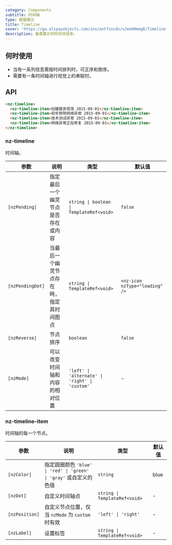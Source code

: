 ```yaml
---
category: Components
subtitle: 时间轴
type: 数据展示
title: Timeline
cover: 'https://gw.alipayobjects.com/zos/antfincdn/vJmo00mmgR/Timeline.svg'
description: 垂直展示的时间流信息。
---
```



## 何时使用

- 当有一系列信息需按时间排列时，可正序和倒序。
- 需要有一条时间轴进行视觉上的串联时。


## API

```html
<nz-timeline>
  <nz-timeline-item>创建服务现场 2015-09-01</nz-timeline-item>
  <nz-timeline-item>初步排除网络异常 2015-09-01</nz-timeline-item>
  <nz-timeline-item>技术测试异常 2015-09-01</nz-timeline-item>
  <nz-timeline-item>网络异常正在修复 2015-09-01</nz-timeline-item>
</nz-timeline>
```

### nz-timeline

时间轴。

| 参数             | 说明                                     | 类型                                           | 默认值                                   |
| ---------------- | ---------------------------------------- | ---------------------------------------------- | ---------------------------------------- |
| `[nzPending]`    | 指定最后一个幽灵节点是否存在或内容       | `string \| boolean \| TemplateRef<void>`       | `false`                                  |
| `[nzPendingDot]` | 当最后一个幽灵节点存在時，指定其时间图点 | `string \| TemplateRef<void>`                  | `<nz-icon nzType="loading" />` |
| `[nzReverse]`    | 节点排序                                 | `boolean`                                      | `false`                                  |
| `[nzMode]`       | 可以改变时间轴和内容的相对位置           | `'left' \| 'alternate' \| 'right' \| 'custom'` | -                                        |

### nz-timeline-item

时间轴的每一个节点。

| 参数           | 说明                                                               | 类型                          | 默认值 |
| -------------- | ------------------------------------------------------------------ | ----------------------------- | ------ |
| `[nzColor]`    | 指定圆圈颜色 `'blue' \| 'red' \| 'green' \| 'gray'` 或自定义的色值 | `string`                      | blue   |
| `[nzDot]`      | 自定义时间轴点                                                     | `string \| TemplateRef<void>` | -      |
| `[nzPosition]` | 自定义节点位置，仅当 `nzMode` 为 `custom` 时有效                   | `'left' \| 'right'`           | -      |
| `[nzLabel]`    | 设置标签                                                           | `string \| TemplateRef<void>` | -      |
